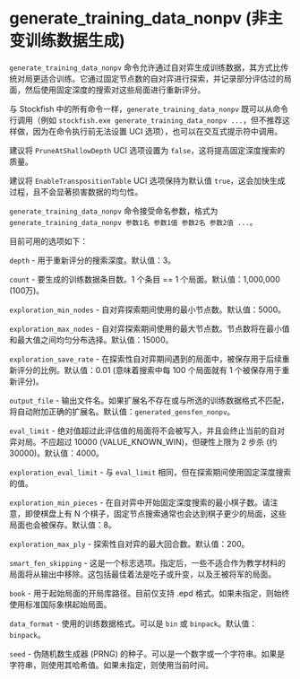 # generate_training_data_nonpv (非主变训练数据生成)

`generate_training_data_nonpv` 命令允许通过自对弈生成训练数据，其方式比传统对局更适合训练。它通过固定节点数的自对弈进行探索，并记录部分评估过的局面，然后使用固定深度的搜索对这些局面进行重新评分。

与 Stockfish 中的所有命令一样，`generate_training_data_nonpv` 既可以从命令行调用（例如 `stockfish.exe generate_training_data_nonpv ...`，但不推荐这样做，因为在命令执行前无法设置 UCI 选项），也可以在交互式提示符中调用。

建议将 `PruneAtShallowDepth` UCI 选项设置为 `false`，这将提高固定深度搜索的质量。

建议将 `EnableTranspositionTable` UCI 选项保持为默认值 `true`，这会加快生成过程，且不会显著损害数据的均匀性。

`generate_training_data_nonpv` 命令接受命名参数，格式为 `generate_training_data_nonpv 参数1名 参数1值 参数2名 参数2值 ...`。

目前可用的选项如下：

`depth` - 用于重新评分的搜索深度。默认值：3。

`count` - 要生成的训练数据条目数。1 个条目 == 1 个局面。默认值：1,000,000 (100万)。

`exploration_min_nodes` - 自对弈探索期间使用的最小节点数。默认值：5000。

`exploration_max_nodes` - 自对弈探索期间使用的最大节点数。节点数将在最小值和最大值之间均匀分布选择。默认值：15000。

`exploration_save_rate` - 在探索性自对弈期间遇到的局面中，被保存用于后续重新评分的比例。默认值：0.01 (意味着搜索中每 100 个局面就有 1 个被保存用于重新评分)。

`output_file` - 输出文件名。如果扩展名不存在或与所选的训练数据格式不匹配，将自动附加正确的扩展名。默认值：`generated_gensfen_nonpv`。

`eval_limit` - 绝对值超过此评估值的局面将不会被写入，并且会终止当前的自对弈对局。不应超过 10000 (VALUE_KNOWN_WIN)，但硬性上限为 2 步杀 (约 30000)。默认值：4000。

`exploration_eval_limit` - 与 `eval_limit` 相同，但在探索期间使用固定深度搜索的值。

`exploration_min_pieces` - 在自对弈中开始固定深度搜索的最小棋子数。请注意，即使棋盘上有 N 个棋子，固定节点搜索通常也会达到棋子更少的局面，这些局面也会被保存。默认值：8。

`exploration_max_ply` - 探索性自对弈的最大回合数。默认值：200。

`smart_fen_skipping` - 这是一个标志选项。指定后，一些不适合作为教学材料的局面将从输出中移除。这包括最佳着法是吃子或升变，以及王被将军的局面。

`book` - 用于起始局面的开局库路径。目前仅支持 .epd 格式。如果未指定，则始终使用标准国际象棋起始局面。

`data_format` - 使用的训练数据格式。可以是 `bin` 或 `binpack`。默认值：`binpack`。

`seed` - 伪随机数生成器 (PRNG) 的种子。可以是一个数字或一个字符串。如果是字符串，则使用其哈希值。如果未指定，则使用当前时间。

